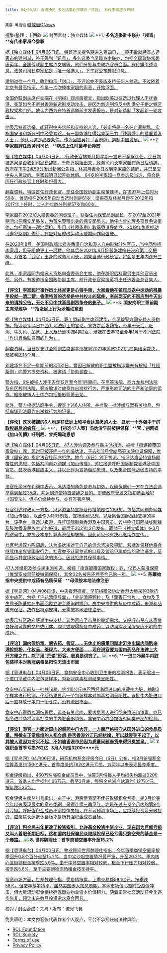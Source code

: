 ```yaml
---
title: 04/06/22 香港快讯 多名选委赴中联办「领旨」 有传李家超今辞职
---
```

`英喜-粵語組` [轉載自GNews](https://gnews.org/zh-hans/2299805/)

搜集/整理：卡西欧
![](https://assets.gnews.org/wp-content/uploads/2022/04/0406fenmian.jpg)
封面素材：独立媒体
![](https://assets.gnews.org/wp-content/uploads/2022/04/2022-04-06-1.png)
**1. ****多名选委赴中联办「领旨」****  ****有传李家超今辞职**

[据【独立媒体】04月06日讯，特首选举提名期进入第四日，一直不敢就特首人选表态的建制派，终于等到「讯号」。多名选委今早现身中联办，包括全国政协常委唐英年、全国侨联副主席卢文端等，他们分批与中联办官员会面。有传媒引述消息，政务司司长李家超是「唯一候选人」，下午将公布辞职消息。](https://www.inmediahk.net/node/政經/多名選委赴中聯辦「領旨」-有傳李家超今辭職)

[建制过往一个月，收到指示「封口」，不评论亦不表态支持任何人参选。不过随着北京有最高指示，今早一片吹捧李家超的声音，开始浮面。](https://www.inmediahk.net/node/政經/多名選委赴中聯辦「領旨」-有傳李家超今辭職)

[全国侨联副主席卢文端在《明报》观点版撰文，指出欧美过往透过代理人干扰香港，美英如今不断对香港新选制发动攻击，是因为新选制将反中乱港分子拒之特区政权架构门外。他认为西方在特首选举前夕发表报告，是对新选制「发起新一轮攻击」。](https://www.inmediahk.net/node/政經/多名選委赴中聯辦「領旨」-有傳李家超今辭職)

[他表示特首选举，能获得中央信任和支持的人选，「必定将是一名在止暴制乱、实施国安法和新选制中经受考验，有一副能够扛得起美英压力『铁肩膀』的爱国爱港人士」，他认为这是必要条件，作为回应英打「香港牌」遏制中国发展。](https://www.inmediahk.net/node/政經/多名選委赴中聯辦「領旨」-有傳李家超今辭職)
![](https://assets.gnews.org/wp-content/uploads/2022/04/2022-04-06-2.png)
**2. ****李家超辞任政务司司长****   ****势成上任时最年长特首**

[据【独立媒体】04月06日讯， 行政长官林郑月娥星期一宣布不竞逐连任，连日均被追问是否收到司局长辞职。千呼万唤始出来，政务司司长李家超在两日后请辞，政府在下午2点59分发出新闻公告指，林郑月娥今日收到李家超的请辞，并已呈交中央人民政府。李家超明日起开始休假。 64岁的李家超一旦参选及当选，将会是历任行政长官上任时年纪最大。](https://www.inmediahk.net/node/政經/李家超辭任政務司司長-勢成上任時最年長特首)

[翻查资料，特区首任行政长官、现任全国政协副主席董建华，在1997年上任时为59岁，曾荫权在2005年自动当选时则是61岁；梁振英及林郑月娥在2012年和2017年上任时，二人的年龄分别是57岁和60岁。](https://www.inmediahk.net/node/政經/李家超辭任政務司司長-勢成上任時最年長特首)

[李家超在2012加入梁振英的问责班子，获委任为保安局副局长，在2017至2021年期间出任保安局局长，为首名警察出身的保安局局长。他任内曾处理多项具争议事件，包括高铁一迎地两检、引用《社团条例》取缔香港民族党，2019年负责推动《逃犯条例》修订，在应对反修改运动示威期间作风强硬。](https://www.inmediahk.net/node/政經/李家超辭任政務司司長-勢成上任時最年長特首)

[在2020年8月，美国财政部以损害香港自治和港人自由制裁11名官员，当中同包括李家超，但无阻他更上一层楼，他其后在2021年6月接替张建宗任港府第二交把椅，为首名「武官」出身的政务司司长，如果当选行政长官，将会是五年内连升三级。](https://www.inmediahk.net/node/政經/李家超辭任政務司司長-勢成上任時最年長特首)

[此外，李家超同为候选人资格审查委员会主席，他在辞职后料需另由其他官员出任。另外，有报道指全国政协副主席、前行政长官梁振英将出任选委会总召集人。](https://www.inmediahk.net/node/政經/李家超辭任政務司司長-勢成上任時最年長特首)

**[【评论】李家超行事作风比林郑更是心狠手辣，大家看他在镇压反送中运动的残暴手段就一清二楚。香港特首的选举是中共权斗的延伸，李前两天的不回应到今天出来的请辞公告，无处不见中共高层剧烈争夺的影子。](https://www.inmediahk.net/node/政經/李家超辭任政務司司長-勢成上任時最年長特首)**
![](https://assets.gnews.org/wp-content/uploads/2022/04/2022-04-06-3.png)
**3. ****国安拘职工盟前副主席邓建华****   ****指法庭上行为涉煽动意图**

[据【独立媒体】04月06日讯，职工盟前副主席邓建华，今早被警方国安处人员拘捕，指涉及1月4日在西九龙法庭上的言论。警方之后发稿指，今早于天后、旺角、牛头角、荃湾、上水及长洲拘捕4男2女，涉嫌在去年12至今年1月于不同法院「作出具煽动意图的作为」。](https://www.inmediahk.net/node/社運/國安拘職工盟前副主席鄧建華-指法庭上行為涉煽動意圖)

[翻查资料，当日是支联会前副主席邹幸彤被判2021年煽惑2021六四集结案裁决，邹被判囚15个月。](https://www.inmediahk.net/node/社運/國安拘職工盟前副主席鄧建華-指法庭上行為涉煽動意圖)

[邓建华在不足一星期前的3月31日，曾因已解散的职工盟被指涉嫌未有根据「社团条例」向警方提交资料，被邀请「协助调查」。](https://www.inmediahk.net/node/社運/國安拘職工盟前副主席鄧建華-指法庭上行為涉煽動意圖)

[警方指，6名被捕人涉于去年12月至今年1月期间，在高等法院、西九龙裁判法院及东区裁判法院，旁听聆讯时故意作出滋扰行为，严重影响司法的庄严和法庭的运作。据指被捕人士中亦包括摄影师萧云龙。](https://www.inmediahk.net/node/社運/國安拘職工盟前副主席鄧建華-指法庭上行為涉煽動意圖)

[此外，警方根据法庭手令，搜查上述6人住所。并检取一批涉嫌与案有关物品，包括串谋到法庭作出滋扰行为的记录。](https://www.inmediahk.net/node/社運/國安拘職工盟前副主席鄧建華-指法庭上行為涉煽動意圖)

**[【评论】这次被捕的6人均是在法庭上和平表达意愿的人士，显示一个外强中干的政权最后的疯狂。](https://www.inmediahk.net/node/社運/國安拘職工盟前副主席鄧建華-指法庭上行為涉煽動意圖)**
![](https://assets.gnews.org/wp-content/uploads/2022/04/2022-04-06-4.png)
**4. ****【初选****47****人案】冯达浚早前被拒保释****   ****官：创网媒《加山传播》吁制裁、宣扬煽动思想**

[据【独立媒体】04月06日讯，47人涉协调及参与民主派初选，被控「串谋颠覆国家政权」罪，现时已被还柙一年的冯达浚，于去年11月曾向高等法院申请保释，惟遭《国安法》指定法官杜丽冰拒绝。她今（6日）颁下判词，指冯达浚坚持宣扬颠覆性的思想，包括共同创办网媒《加山传播》，透过报道呼吁国际制裁香港及中国官员、鼓吹香港民族主义，并以此作为宣扬煽动思想，以及集合国际战线支持的平台。](https://www.inmediahk.net/node/政經/【初選47人案】馮達浚早前被拒保釋-官：創網媒「加山傳播」籲制裁、宣揚煽動思想)

[法官杜丽冰在判词中表示，冯达浚的角色是参与初选，以确保他们一方在立法会选举得到超过35席，并达到迫使特首请辞之目的。即使政府曾发文指初选会触犯《国安法》，但冯仍继续参与，亦有签署声明。](https://www.inmediahk.net/node/政經/【初選47人案】馮達浚早前被拒保釋-官：創網媒「加山傳播」籲制裁、宣揚煽動思想)

[杜官引述律政司一方指，冯达浚坚持宣扬及传播颠覆性的思想，包括共同创办网媒《加山传播》，以此作为呼吁制裁、宣扬煽动思想，以及集合国际战线支持的平台。该平台一直透过报道，呼吁国际制裁香港及中国官员。该些呼吁国际战线制裁及鼓吹香港民族主义的报道，最后于2021年2月发布。而他于《独立媒体》在3月的访问中，亦提及本来打算离港但却被捕。因此可见他有决心继续作宣传。](https://www.inmediahk.net/node/政經/【初選47人案】馮達浚早前被拒保釋-官：創網媒「加山傳播」籲制裁、宣揚煽動思想)

[杜官考虑双方陈词后，认为冯达浚对于自己的信念坚决及果断，若批准保释他将会继续作出危害国安行为。杜官亦不认同参选的口号及言论只属单纯的政治语言，反而显示其宣扬政治理念的决心。因此拒绝其保释申请。](https://www.inmediahk.net/node/政經/【初選47人案】馮達浚早前被拒保釋-官：創網媒「加山傳播」籲制裁、宣揚煽動思想)

[47人涉组织及参与民主派初选，被控「串谋颠覆国家政权」罪，仅15人获准保释（惟邹家成早前被撤销保释），其余32名被告还柙至今已逾一年。](https://www.inmediahk.net/node/政經/【初選47人案】馮達浚早前被拒保釋-官：創網媒「加山傳播」籲制裁、宣揚煽動思想)
![](https://assets.gnews.org/wp-content/uploads/2022/04/2022-04-06-5.png)
**5. ****陈肇始指中央提供中成药有品质保证****   ****毋须按本地法律注册**

[据【星岛网】04月06日讯，中央援港抗疫，早前捐赠及协助香港大量采购3款抗疫中成药，包括「连花清瘟胶囊」、「金花清感颗粒」及「藿香正气片」。食物及卫生局长陈肇始在书面回覆立法会质询时提到，由中央提供的抗疫中成药，来源和品质有保证，故作出特别安排，无需按本地法律注册。](https://std.stheadline.com/realtime/article/1826501/即時-港聞-疫情消息-陳肇始指中央提供中成藥有品質保證-毋須按本地法律註冊)

[她表示特区政府感谢中央支持，认为回应了市民的殷切需求。又呼吁市民应从声誉良好和可靠的商户或团体，购买或取得抗疫中成药，以防误购及误服来历不明的中成药。](https://std.stheadline.com/realtime/article/1826501/即時-港聞-疫情消息-陳肇始指中央提供中成藥有品質保證-毋須按本地法律註冊)

**[【评论】国内假奶粉、假农药、假证……无休止的质量问题才洐生出国内同胞来港抢奶粉、化妆品、纸尿片、大米方便面……现在港官要为国内药品在法律上大开方便之门，除了用”荒谬”形容，我真是词穷了。](https://std.stheadline.com/realtime/article/1826501/即時-港聞-疫情消息-陳肇始指中央提供中成藥有品質保證-毋須按本地法律註冊)**
![](https://assets.gnews.org/wp-content/uploads/2022/04/2022-04-06-6.png)
**6. ****一进口冷藏牛内脏包装样本对新冠病毒呈阳性无流出市面**

[据【香港电台】04月06日讯，食物安全中心收到卫生署的检测报告，表示验出一个进口冷藏牛内脏包装样本，对新冠病毒检测结果呈阳性。](https://news.rthk.hk/rthk/ch/component/k2/1642722-20220406.htm)

[食安中心早前从一批共19箱、约410公斤由巴西经海运进口的冷藏牛内脏，抽取3个样本进行检测，化验结果显示一个包装样本对病毒检测呈阳性。该批牛内脏进口后一直存放于屯门一个仓库，没有流出市面。](https://news.rthk.hk/rthk/ch/component/k2/1642722-20220406.htm)

[食安中心得悉检测结果后，巡查有关仓库，要求负责人进行彻底清洁和消毒，亦已指令进口商将涉事批次的牛内脏全部销毁。食安中心亦会加强对同类产品的检测。](https://news.rthk.hk/rthk/ch/component/k2/1642722-20220406.htm)

**[【评论】港官一方面对国内的假药中门大开，一方面严格把守从国外进口的食品质量，稍微有正常思维的人都会想:是否香港外汇已经枯竭，所以就要买不起了，以其被人说因为穷买不起，不如骗香港市民因为质量问题退货来得冠冕堂皇。](https://news.rthk.hk/rthk/ch/component/k2/1642722-20220406.htm)**
![](https://assets.gnews.org/wp-content/uploads/2022/04/2022-04-06-7.png)
**7. ****强积金首季亏损****762****亿****   3****月人均蚀****3200****元**

[据【星岛网】04月06日讯，研究机构积金评级今日（6日）公布，指3月份强积金估算蒸发约150亿港元，首季度录约762亿港元亏损，为两年以来表现最差季度。](https://std.stheadline.com/realtime/article/1826446/即時-港聞-強積金首季虧損762億-3月人均蝕3200元)

[积金评级指出，460万名强积金成员当中，估算3月份每人平均损失约超过3200港元，首季人均亏损约1.66万元。截至3月底，强积金总资产估算约1.12万亿元，按年跌5.35%。](https://std.stheadline.com/realtime/article/1826446/即時-港聞-強積金首季虧損762億-3月人均蝕3200元)

[积金评级主席丛川普指出，由于中、港股票表现不佳导致强积金亏损，是3月份兼今年以来表现最劣的资产类别，录得连续三季见红，亦是在过去12个月内的第9个月亏损。呼吁强积金成员不用惊惶失措，在不可预测市场上，应继续投资及分散投资，应聚焦长远退休目标才是所有强积金成员目标。](https://std.stheadline.com/realtime/article/1826446/即時-港聞-強積金首季虧損762億-3月人均蝕3200元)

**[【评论】积金局去年更改了投资指引，允许基金投资中资企业，现在因为巨额亏损又叫人着眼长期目标，这和国内社保骗民众继续投保已经亏得只剩空壳的基金是一个套路。](https://std.stheadline.com/realtime/article/1826446/即時-港聞-強積金首季虧損762億-3月人均蝕3200元)**
![](https://assets.gnews.org/wp-content/uploads/2022/04/2022-04-06-8.png)
**8. ****世邦魏理仕：首季商铺空置率升至****15.2%**

[据【香港电台】04月06日讯，物业顾问世邦魏理仕指出，今年首季商铺空置率按季回升0.8个百分点至15.2%，当中尖沙咀空置情况最严重，升至20.3%。季内核心区街铺租金按季跌5.9%。由于中环空置率相对较低，租金下行压力相对较弱，按季跌5.6%。至于主要购物商场租金按季持平。](https://news.rthk.hk/rthk/ch/component/k2/1642731-20220406.htm)

[投资市场方面，世邦魏理仕指，受疫情拖累，上季交易额98.1亿元，按季跌58%，但按年基本持平。虽然美国步入加息周期，本地市场信心暂时受疫情冲击，但大量流动资金继续确保商业物业资本价值韧力。随着正常社交活动在今季逐步恢复，预计未来数月投资需求将会回升。](https://news.rthk.hk/rthk/ch/component/k2/1642731-20220406.htm)

校对 / 封面合成：文粤 / 发布：流光飞舞

 

免责声明：本文内容仅代表作者个人观点，平台不承担任何法律风险。

- [ROL Foundation](https://rolfoundation.org/)
- [ROL Society](https://rolsociety.org/)
- [Terms of use](https://gnews.org/terms-of-use-3/)
- [Privacy Policy](https://gnews.org/privacy-policy/)
